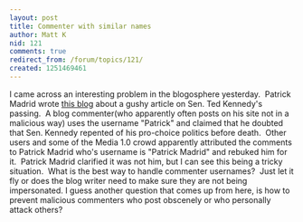 ```yaml
---
layout: post
title: Commenter with similar names
author: Matt K
nid: 121
comments: true
redirect_from: /forum/topics/121/
created: 1251469461
---
```

<p>I came across an interesting problem in the blogosphere yesterday.&nbsp; Patrick Madrid wrote <a href="http://patrickmadrid.blogspot.com/2009/08/my-response-to-sr-maureen-fiedlers.html">this blog</a> about a gushy article on Sen. Ted Kennedy's passing.&nbsp; A blog commenter(who apparently often posts on his site not in a malicious way)&nbsp;uses the username &quot;Patrick&quot;&nbsp;and claimed that he doubted that Sen. Kennedy repented of his pro-choice politics before death.&nbsp; Other users and some of the Media 1.0 crowd apparently attributed the comments to Patrick Madrid who's username is &quot;Patrick Madrid&quot; and rebuked him for it.&nbsp; Patrick Madrid clarified it was not him, but I&nbsp;can see this being a tricky situation.&nbsp; What is the best way to handle commenter usernames?&nbsp; Just let it fly or does the blog writer need to make sure they are not being impersonated.&nbsp;I guess another question that comes up from here, is how to prevent malicious commenters who post obscenely or who personally attack others?</p>
